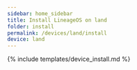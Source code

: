 ```yaml
---
sidebar: home_sidebar
title: Install LineageOS on land
folder: install
permalink: /devices/land/install
device: land
---
```

{% include templates/device_install.md %}
